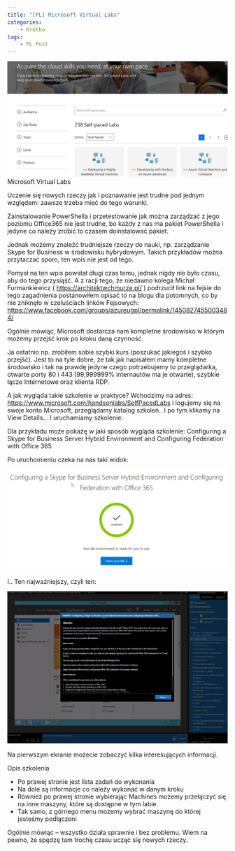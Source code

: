 ```yaml
---
title: "[PL] Microsoft Virtual Labs"
categories:
    - Krótko
tags:
    - PL Post
---
```

![[PL] Microsoft Virtual Labs](/assets/images/posts/microsoft-virtual-labs/top.jpg)Microsoft Virtual Labs

Uczenie się nowych rzeczy jak i poznawanie jest trudne pod jednym względem: zawsze trzeba mieć do tego warunki.

Zainstalowanie PowerShella i przetestowanie jak można zarządzać z jego poziomu Office365 nie jest trudne, bo każdy z nas ma pakiet PowerShella i jedyne co należy zrobić to czasem doinstalować pakiet.

Jednak możemy znaleźć trudniejsze rzeczy do nauki, np. zarządzanie Skype for Business w środowisku hybrydowym. Takich przykładów można przytaczać sporo, ten wpis nie jest od tego.

Pomysł na ten wpis powstał długi czas temu, jednak nigdy nie było czasu, aby do tego przysiąść. A z racji tego, że niedawno kolega Michał Furmankiewicz ( https://architektwchmurze.pl/ ) podrzucił link na fejsie do tego zagadnienia postanowiłem opisać to na blogu dla potomnych, co by nie zniknęło w czeluściach linków Fejsowych: https://www.facebook.com/groups/azureugpl/permalink/1450827455003484/

Ogólnie mówiąc, Microsoft dostarcza nam kompletne środowisko w którym możemy przejść krok po kroku daną czynność.

Ja ostatnio np. zrobiłem sobie szybki kurs (poszukać jakiegoś i szybko przejść). Jest to na tyle dobre, że tak jak napisałem mamy kompletne środowisko i tak na prawdę jedyne czego potrzebujemy to przeglądarka, otwarte porty 80 i 443 (99,999999% internautów ma je otwarte), szybkie łącze Internetowe oraz klienta RDP.

A jak wygląda takie szkolenie w praktyce? Wchodzimy na adres: https://www.microsoft.com/handsonlabs/SelfPacedLabs i logujemy się na swoje konto Microsoft, przeglądamy katalog szkoleń.. I po tym klikamy na View Details… I uruchamiamy szkolenie.

Dla przykładu może pokażę w jaki sposób wygląda szkolenie: Configuring a Skype for Business Server Hybrid Environment and Configuring Federation with Office 365

Po uruchomieniu czeka na nas taki widok:

![[PL] Microsoft Virtual Labs](/assets/images/posts/microsoft-virtual-labs/01.png)

I.. Ten najważniejszy, czyli ten:

![[PL] Microsoft Virtual Labs](/assets/images/posts/microsoft-virtual-labs/02.jpg)

Na pierwszym ekranie możecie zobaczyć kilka interesujących informacji.

Opis szkolenia

* Po prawej stronie jest lista zadań do wykonania
* Na dole są informacje co należy wykonać w danym kroku
* Również po prawej stronie wybierając Machines możemy przełączyć się na inne maszyny, które są dostępne w tym labie.
* Tak samo, z górnego menu możemy wybrać maszynę do której jesteśmy podłączeni

Ogólnie mówiąc – wszystko działa sprawnie i bez problemu. Wiem na pewno, że spędzę tam trochę czasu ucząc się nowych rzeczy.
